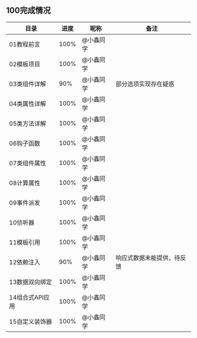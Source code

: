 ## 100完成情况
| 目录            | 进度 | 昵称      | 备注                       |
| --------------- | ---- | --------- | -------------------------- |
| 01教程前言      | 100% | @小鑫同学 |                            |
| 02模板项目      | 100% | @小鑫同学 |                            |
| 03类组件详解    | 90%  | @小鑫同学 | 部分选项实现存在疑惑       |
| 04类属性详解    | 100% | @小鑫同学 |                            |
| 05类方法详解    | 100% | @小鑫同学 |                            |
| 06钩子函数      | 100% | @小鑫同学 |                            |
| 07类组件属性    | 100% | @小鑫同学 |                            |
| 08计算属性      | 100% | @小鑫同学 |                            |
| 09事件派发      | 100% | @小鑫同学 |                            |
| 10侦听器        | 100% | @小鑫同学 |                            |
| 11模板引用      | 100% | @小鑫同学 |                            |
| 12依赖注入      | 90%  | @小鑫同学 | 响应式数据未能提供，待反馈 |
| 13数据双向绑定  | 100% | @小鑫同学 |                            |
| 14组合式API应用 | 100% | @小鑫同学 |                            |
| 15自定义装饰器  | 100% | @小鑫同学 |                            |

